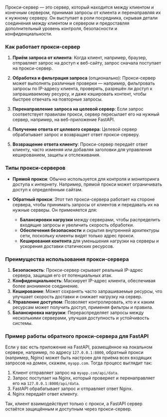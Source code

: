 Прокси-сервер — это сервер, который находится между клиентом и конечным сервером, принимая запросы от клиента и перенаправляя их к нужному серверу. Он выступает в роли посредника, скрывая детали соединения между клиентом и сервером и предоставляя дополнительный уровень контроля, безопасности и конфиденциальности. 

### Как работает прокси-сервер

1. **Приём запроса от клиента**: Когда клиент, например, браузер, отправляет запрос на доступ к веб-сайту, запрос сначала поступает на прокси-сервер.

2. **Обработка и фильтрация запроса** (опционально): Прокси-сервер может выполнять различные проверки — например, фильтровать запросы по IP-адресу клиента, проверять, разрешён ли доступ к запрашиваемому ресурсу, и даже кэшировать контент, чтобы быстрее отвечать на повторные запросы.

3. **Перенаправление запроса на целевой сервер**: Если запрос соответствует правилам прокси, сервер пересылает его на нужный сервер, например, на веб-приложение FastAPI.

4. **Получение ответа от целевого сервера**: Целевой сервер обрабатывает запрос и возвращает ответ прокси-серверу.

5. **Возвращение ответа клиенту**: Прокси-сервер передаёт ответ клиенту, часто изменяя или добавляя заголовки для управления кешированием, защиты и отслеживания.

### Типы прокси-серверов

- **Прямой прокси**: Обычно используется для контроля и мониторинга доступа к интернету. Например, прямой прокси может ограничивать доступ к определённым сайтам.
  
- **Обратный прокси**: Этот тип прокси-сервера работает на стороне сервера, чтобы принимать запросы от клиентов и передавать их на нужные серверы. Он применяется для:
  - **Балансировки нагрузки** между серверами, чтобы распределить входящие запросы и увеличить скорость обработки.
  - **Обеспечения безопасности** и скрытия внутренней архитектуры сети, поскольку клиенты видят только адрес прокси.
  - **Кеширования контента** для уменьшения нагрузки на серверы и ускорения доставки статических ресурсов.

### Преимущества использования прокси-сервера

1. **Безопасность**: Прокси-сервер скрывает реальный IP-адрес сервера, защищая его от потенциальных атак.
2. **Конфиденциальность**: Маскирует IP-адрес клиента, обеспечивая более анонимное соединение.
3. **Кеширование**: Может сохранять часто запрашиваемые ресурсы, что улучшает скорость доставки и снижает нагрузку на сервер.
4. **Управление доступом**: Позволяет контролировать, кто и к каким ресурсам может получить доступ, применяя фильтры и правила.
5. **Балансировка нагрузки**: Перераспределяет запросы между несколькими серверами, улучшая доступность и устойчивость системы.

### Пример работы обратного прокси-сервера для FastAPI

Если у вас есть приложение на FastAPI, размещённое на локальном сервере, например, по адресу `127.0.0.1:8000`, обратный прокси (например, Nginx) может быть настроен для приёма всех входящих запросов на домен, скажем, `myapp.com`. Тогда процесс выглядит так:

1. Клиент отправляет запрос на `myapp.com/api/data`.
2. Запрос поступает на Nginx, который проверяет и перенаправляет его на `127.0.0.1:8000/api/data`.
3. FastAPI обрабатывает запрос и отправляет ответ Nginx.
4. Nginx передаёт ответ клиенту.

Так, клиент взаимодействует только с прокси, а FastAPI сервер остаётся защищённым и доступным через прокси-сервер.